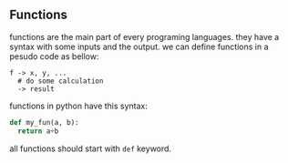 ## Functions

functions are the main part of every programing languages. they have a syntax with some inputs and the output.
we can define functions in a pesudo code as bellow:

```
f -> x, y, ...
  # do some calculation
  -> result
```

functions in python have this syntax:

```python
def my_fun(a, b):
  return a+b
```
all functions should start with `def` keyword.

